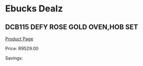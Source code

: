 
# Ebucks Dealz
## DCB115 DEFY ROSE GOLD OVEN,HOB SET
[Product Page](https://www.ebucks.com/web/shop/productSelected.do?prodId=1232931486&catId=704989856)

Price: R9529.00

Savings: 


	